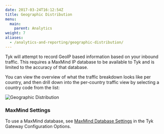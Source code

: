 ```yaml
---
date: 2017-03-24T16:12:54Z
title: Geographic Distribution
menu:
  main:
    parent: Analytics
weight: 7 
aliases: 
  - /analytics-and-reporting/geographic-distribution/
---
```


Tyk will attempt to record GeoIP based information based on your inbound traffic. This requires a MaxMind IP database to be available to Tyk and is limited to the accuracy of that database.

You can view the overview of what the traffic breakdown looks like per country, and then drill down into the per-country traffic view by selecting a country code from the list:

![Geographic Distribution](/img/2.10/geographic_dist.png)

### MaxMind Settings

To use a MaxMind database, see [MaxMind Database Settings](/tyk-configuration-reference/tyk-gateway-configuration-options/#a-name-enable-geo-ip-a-enable-geo-ip) in the Tyk Gateway Configuration Options.